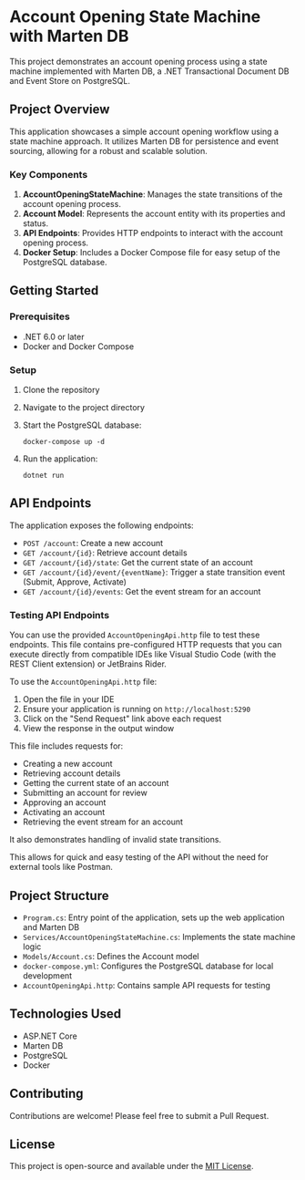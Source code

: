 # Account Opening State Machine with Marten DB

This project demonstrates an account opening process using a state machine implemented with Marten DB, a .NET Transactional Document DB and Event Store on PostgreSQL.

## Project Overview

This application showcases a simple account opening workflow using a state machine approach. It utilizes Marten DB for persistence and event sourcing, allowing for a robust and scalable solution.

### Key Components

1. **AccountOpeningStateMachine**: Manages the state transitions of the account opening process.
2. **Account Model**: Represents the account entity with its properties and status.
3. **API Endpoints**: Provides HTTP endpoints to interact with the account opening process.
4. **Docker Setup**: Includes a Docker Compose file for easy setup of the PostgreSQL database.

## Getting Started

### Prerequisites

- .NET 6.0 or later
- Docker and Docker Compose

### Setup

1. Clone the repository
2. Navigate to the project directory

3. Start the PostgreSQL database:

   ```
   docker-compose up -d
   ```

4. Run the application:
   ```
   dotnet run
   ```

## API Endpoints

The application exposes the following endpoints:

- `POST /account`: Create a new account
- `GET /account/{id}`: Retrieve account details
- `GET /account/{id}/state`: Get the current state of an account
- `GET /account/{id}/event/{eventName}`: Trigger a state transition event (Submit, Approve, Activate)
- `GET /account/{id}/events`: Get the event stream for an account

### Testing API Endpoints

You can use the provided `AccountOpeningApi.http` file to test these endpoints. This file contains pre-configured HTTP requests that you can execute directly from compatible IDEs like Visual Studio Code (with the REST Client extension) or JetBrains Rider.

To use the `AccountOpeningApi.http` file:

1. Open the file in your IDE
2. Ensure your application is running on `http://localhost:5290`
3. Click on the "Send Request" link above each request
4. View the response in the output window

This file includes requests for:

- Creating a new account
- Retrieving account details
- Getting the current state of an account
- Submitting an account for review
- Approving an account
- Activating an account
- Retrieving the event stream for an account

It also demonstrates handling of invalid state transitions.

This allows for quick and easy testing of the API without the need for external tools like Postman.

## Project Structure

- `Program.cs`: Entry point of the application, sets up the web application and Marten DB
- `Services/AccountOpeningStateMachine.cs`: Implements the state machine logic
- `Models/Account.cs`: Defines the Account model
- `docker-compose.yml`: Configures the PostgreSQL database for local development
- `AccountOpeningApi.http`: Contains sample API requests for testing

## Technologies Used

- ASP.NET Core
- Marten DB
- PostgreSQL
- Docker

## Contributing

Contributions are welcome! Please feel free to submit a Pull Request.

## License

This project is open-source and available under the [MIT License](LICENSE).
